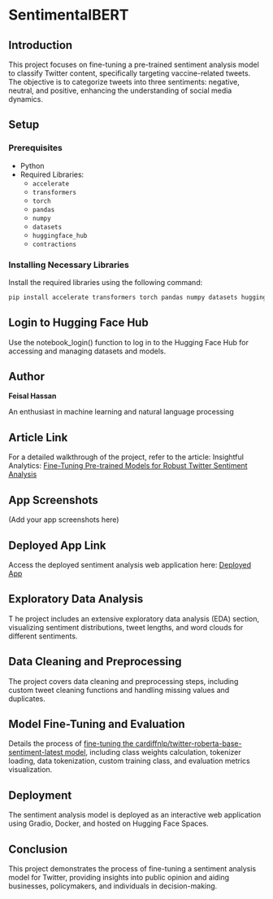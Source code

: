 # SentimentalBERT

## Introduction

This project focuses on fine-tuning a pre-trained sentiment analysis model to classify Twitter content, specifically targeting vaccine-related tweets. The objective is to categorize tweets into three sentiments: negative, neutral, and positive, enhancing the understanding of social media dynamics.

## Setup

### Prerequisites
- Python
- Required Libraries:
  - `accelerate`
  - `transformers`
  - `torch`
  - `pandas`
  - `numpy`
  - `datasets`
  - `huggingface_hub`
  - `contractions`
    
### Installing Necessary Libraries
Install the required libraries using the following command:
```bash
pip install accelerate transformers torch pandas numpy datasets huggingface_hub contractions nltk matplotlib.pyplot wordcloud
```

## Login to Hugging Face Hub

Use the notebook_login() function to log in to the Hugging Face Hub for accessing and managing datasets and models.

## Author

**Feisal Hassan**

An enthusiast in machine learning and natural language processing

## Article Link

For a detailed walkthrough of the project, refer to the article: Insightful Analytics: [Fine-Tuning Pre-trained Models for Robust Twitter Sentiment Analysis](https://medium.com/@feisalhassan77/insightful-analytics-fine-tuning-ai-for-robust-twitter-sentiment-analysis-8b770ffd6edb)

## App Screenshots
(Add your app screenshots here)

## Deployed App Link

Access the deployed sentiment analysis web application here: [Deployed App](https://huggingface.co/spaces/Feiiisal/Twitter_Sentiment_Analysis_App)

## Exploratory Data Analysis
T
he project includes an extensive exploratory data analysis (EDA) section, visualizing sentiment distributions, tweet lengths, and word clouds for different sentiments.

## Data Cleaning and Preprocessing

The project covers data cleaning and preprocessing steps, including custom tweet cleaning functions and handling missing values and duplicates.

## Model Fine-Tuning and Evaluation

Details the process of [fine-tuning the cardiffnlp/twitter-roberta-base-sentiment-latest model](https://huggingface.co/cardiffnlp/twitter-roberta-base-sentiment-latest), including class weights calculation, tokenizer loading, data tokenization, custom training class, and evaluation metrics visualization.

## Deployment

The sentiment analysis model is deployed as an interactive web application using Gradio, Docker, and hosted on Hugging Face Spaces.

## Conclusion

This project demonstrates the process of fine-tuning a sentiment analysis model for Twitter, providing insights into public opinion and aiding businesses, policymakers, and individuals in decision-making.

